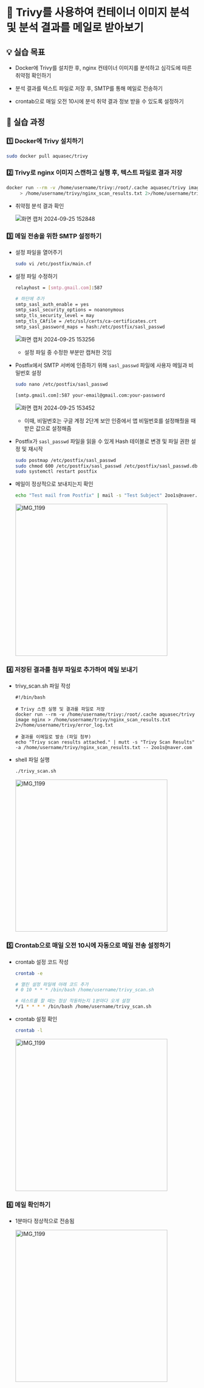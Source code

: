 # 🔮 Trivy를 사용하여 컨테이너 이미지 분석 및 분석 결과를 메일로 받아보기

## 💡 실습 목표

- Docker에 Trivy를 설치한 후, nginx 컨테이너 이미지를 분석하고 심각도에 따른 취약점 확인하기
- 분석 결과를 텍스트 파일로 저장 후, SMTP를 통해 메일로 전송하기

- crontab으로 매일 오전 10시에 분석 취약 결과 정보 받을 수 있도록 설정하기

## 🧾 실습 과정

### 1️⃣ Docker에 Trivy 설치하기

```bash
sudo docker pull aquasec/trivy
```

### 2️⃣ Trivy로 nginx 이미지 스캔하고 실행 후, 텍스트 파일로 결과 저장

```bash
docker run --rm -v /home/username/trivy:/root/.cache aquasec/trivy image nginx \
     > /home/username/trivy/nginx_scan_results.txt 2>/home/username/trivy/error_log.txt
```

- 취약점 분석 결과 확인

  ![화면 캡처 2024-09-25 152848](https://github.com/user-attachments/assets/2c7b43b1-7689-4bc3-91ad-0c1b3e455f4a)

### 3️⃣ 메일 전송을 위한 SMTP 설정하기

- 설정 파일을 열어주기

  ```bash
  sudo vi /etc/postfix/main.cf
  ```

- 설정 파일 수정하기

  ```bash
  relayhost = [smtp.gmail.com]:587

  # 하단에 추가
  smtp_sasl_auth_enable = yes
  smtp_sasl_security_options = noanonymous
  smtp_tls_security_level = may
  smtp_tls_CAfile = /etc/ssl/certs/ca-certificates.crt
  smtp_sasl_password_maps = hash:/etc/postfix/sasl_passwd
  ```

  ![화면 캡처 2024-09-25 153256](https://github.com/user-attachments/assets/09df0497-5a48-4b07-bb12-ddc2feea275e)

  - 설정 파일 중 수정한 부분만 캡쳐한 것임

- Postfix에서 SMTP 서버에 인증하기 위해 `sasl_passwd` 파일에 사용자 메일과 비밀번호 설정

  ```bash
  sudo nano /etc/postfix/sasl_passwd

  [smtp.gmail.com]:587 your-email@gmail.com:your-password
  ```

  ![화면 캡처 2024-09-25 153452](https://github.com/user-attachments/assets/38bf3508-13c2-4770-bc80-b2a72bcf40be)

  - 이때, 비밀번호는 구글 계정 2단계 보안 인증에서 앱 비밀번호를 설정해줬을 때 받은 값으로 설정해줌

- Postfix가 `sasl_passwd` 파일을 읽을 수 있게 Hash 테이블로 변경 및 파일 권한 설정 및 재시작

  ```bash
  sudo postmap /etc/postfix/sasl_passwd
  sudo chmod 600 /etc/postfix/sasl_passwd /etc/postfix/sasl_passwd.db
  sudo systemctl restart postfix
  ```

- 메일이 정상적으로 보내지는지 확인

  ```bash
  echo "Test mail from Postfix" | mail -s "Test Subject" 2oo1s@naver.com
  ```

  <img src="https://github.com/user-attachments/assets/1b446129-5b70-4fa8-ae30-bd01ad86efdd" alt="IMG_1199" width="400"/>

### 4️⃣ 저장된 결과를 첨부 파일로 추가하여 메일 보내기

- trivy_scan.sh 파일 작성

  ```shell
  #!/bin/bash

  # Trivy 스캔 실행 및 결과를 파일로 저장
  docker run --rm -v /home/username/trivy:/root/.cache aquasec/trivy image nginx > /home/username/trivy/nginx_scan_results.txt 2>/home/username/trivy/error_log.txt

  # 결과를 이메일로 발송 (파일 첨부)
  echo "Trivy scan results attached." | mutt -s "Trivy Scan Results" -a /home/username/trivy/nginx_scan_results.txt -- 2oo1s@naver.com
  ```

- shell 파일 실행

  ```bash
  ./trivy_scan.sh
  ```

    <img src="https://github.com/user-attachments/assets/0cda072a-f079-48c4-8156-a7a02a3f9030" alt="IMG_1199" width="400"/>

### 5️⃣ Crontab으로 매일 오전 10시에 자동으로 메일 전송 설정하기

- crontab 설정 코드 작성

  ```bash
  crontab -e

  # 열린 설정 파일에 아래 코드 추가
  # 0 10 * * * /bin/bash /home/username/trivy_scan.sh

  # 테스트를 할 때는 정상 작동하는지 1분마다 오게 설정
  */1 * * * * /bin/bash /home/username/trivy_scan.sh
  ```

- crontab 설정 확인

  ```bash
  crontab -l
  ```

  <img src="https://github.com/user-attachments/assets/8fb0ec86-c8da-4aab-9fb6-c03d5c00863e" alt="IMG_1199" width="400"/>

### 6️⃣ 메일 확인하기

- 1분마다 정상적으로 전송됨

    <img src="https://github.com/user-attachments/assets/3dc0a321-b30a-484f-9279-67de85c8274f" alt="IMG_1199" width="400"/>
